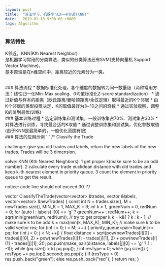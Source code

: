 ```yaml
---
layout: post
title:  "算法学习，机器学习之——K邻近(KNN)"
date:   2019-01-13 9:00:00 +0800
tags: Algorithm
---
```

### 算法特性
K邻近，KNN(Kth Nearest Neighbor)<br/>
是机器学习常用的分类算法，类似的分类算法还有SVM(支持向量机 Support Vector Machine)。<br/>
基本原理是在n维空间中，距离较近的元素分为一类。

<br/>
### 算法流程
* 数据标准化处理，各个维度的数据转为同一数量级（两种常用方法：线性归一化Min-Max scaling、0均值标准化Z-score standardization）
* 通过新值与样本的距离（欧氏距离/曼哈顿距离/余弦定理）取得最近的K个邻居
* 由K个邻居的类型投票决定，K的取值最好为3~10之间的奇数
* 通过实验观察，调整K的值到最优(训练)

<br/>
### 基本训练过程
* 选定训练集和测试集，一般训练集占70%、测试集占30%
* 对算法进行训练，寻找最合适的K取值
* 通过调整训练集和测试集，优化参数取值(由于KNN是最简单的，一般优化范围有限)

<br/>
### 算法的应用示例
```
/*
Classify the Trade

challenge:
give you old trades and labels, return the new labels of the new trades. 
Trades will be 3 dimension.

solve:
KNN (Kth Nearest Neighbors): 1 get proper k(make sure to be an odd number).
2 calculate every trade euclidean distance with old trades and
keep k-th nearest element in priority queue.
3 count the element in priority queue to get the result.

notice:
code line should not exceed 30.
*/

vector<string> ClassifyTheTrade(vector<vector<float>> &trades,
vector<string> &labels, vector<vector<float>> &newTrades) {
	const int N = trades.size(), M = newTrades.size(), MIN_K = 1, MAX_K = 9;
	int k = 1, greenNum = 0, redNum = 0;
	for (auto l : labels)
		l[0] == 'g' ? greenNum++ : redNum++;
	k = sqrt(min(greenNum, redNum));	// try to get proper k
	k = k&1 ? k : k - 1;	// make sure k to be odd
	k = max(min(k, MAX_K), MIN_K);	// make sure k to be valid
	vector<string> res;
	for (int i = 0; i < M; ++i) {
		priority_queue<pair<float,int>> pq;
		for (int j = 0; j < N; ++j) {
			float distance = sqrt(pow(newTrades[i][0] - trades[j][0], 2) +
					pow(newTrades[i][1] - trades[j][1], 2) +
					pow(newTrades[i][1] - trades[j][1], 2));
			pq.push(make_pair(distance, labels[j][0] == 'g' ? 1 : -1));
			while (pq.size() > k)
				pq.pop();
		}
		int resType = 0;
		while (pq.size()) {
			resType += pq.top().second;
			pq.pop();
		}
		if (resType > 0)
			res.push_back("green");
		else
			res.push_back("red");
	}
	return res;
}
```
